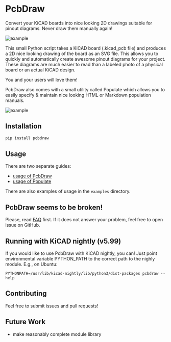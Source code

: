 # PcbDraw

Convert your KiCAD boards into nice looking 2D drawings suitable for pinout
diagrams. Never draw them manually again!

![example](promo_pcbdraw.png)

This small Python script takes a KiCAD board (.kicad_pcb file) and produces a 2D
nice looking drawing of the board as an SVG file. This allows you to quickly and
automatically create awesome pinout diagrams for your project. These diagrams
are much easier to read than a labeled photo of a physical board or an actual
KiCAD design.

You and your users will love them!

PcbDraw also comes with a small utility called Populate which allows you to
easily specify & maintain nice looking HTML or Markdown population manuals.

![example](promo_populate.jpg)

## Installation

```bash
pip install pcbdraw
```

## Usage

There are two separate guides:

- [usage of PcbDraw](doc/pcbdraw.md)
- [usage of Populate](doc/populate.md)

There are also examples of usage in the `examples` directory.

## PcbDraw seems to be broken!

Please, read [FAQ](doc/faq.md) first. If it does not answer your problem, feel
free to open issue on GitHub.

## Running with KiCAD nightly (v5.99)

If you would like to use PcbDraw with KiCAD nightly, you can! Just point
environmental variable PYTHON_PATH to the correct path to the nighly module.
E.g., on Ubuntu:

```
PYTHONPATH=/usr/lib/kicad-nightly/lib/python3/dist-packages pcbdraw --help
```

## Contributing

Feel free to submit issues and pull requests!

## Future Work

- make reasonably complete module library
